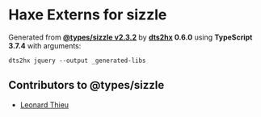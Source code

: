 # Haxe Externs for sizzle

Generated from **[@types/sizzle v2.3.2](https://github.com/DefinitelyTyped/DefinitelyTyped#readme)** by **[dts2hx](https://github.com/haxiomic/dts2hx) 0.6.0** using **TypeScript 3.7.4** with arguments:

	dts2hx jquery --output _generated-libs

## Contributors to @types/sizzle
- [Leonard Thieu](https://github.com/leonard-thieu)